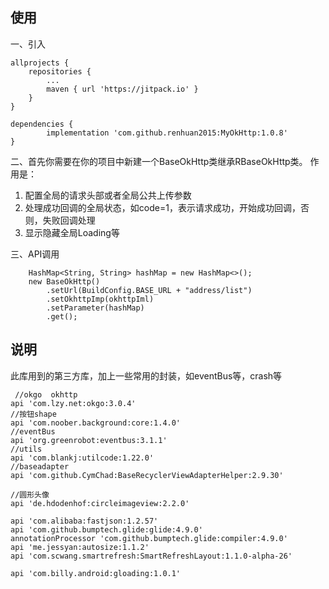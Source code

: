 
## 使用

一、引入

	allprojects {
		repositories {
			...
			maven { url 'https://jitpack.io' }
		}
	}
  
	dependencies {
	        implementation 'com.github.renhuan2015:MyOkHttp:1.0.8'
	}
	

二、首先你需要在你的项目中新建一个BaseOkHttp类继承RBaseOkHttp类。
作用是：
1. 配置全局的请求头部或者全局公共上传参数
2. 处理成功回调的全局状态，如code=1，表示请求成功，开始成功回调，否则，失败回调处理
3. 显示隐藏全局Loading等

三、API调用

      
        HashMap<String, String> hashMap = new HashMap<>();
        new BaseOkHttp()
            .setUrl(BuildConfig.BASE_URL + "address/list")
            .setOkhttpImp(okhttpIml)
            .setParameter(hashMap)
            .get();
      
 ## 说明
 
 此库用到的第三方库，加上一些常用的封装，如eventBus等，crash等
 
     //okgo  okhttp
    api 'com.lzy.net:okgo:3.0.4'
    //按钮shape
    api 'com.noober.background:core:1.4.0'
    //eventBus
    api 'org.greenrobot:eventbus:3.1.1'
    //utils
    api 'com.blankj:utilcode:1.22.0'
    //baseadapter
    api 'com.github.CymChad:BaseRecyclerViewAdapterHelper:2.9.30'

    //圆形头像
    api 'de.hdodenhof:circleimageview:2.2.0'

    api 'com.alibaba:fastjson:1.2.57'
    api 'com.github.bumptech.glide:glide:4.9.0'
    annotationProcessor 'com.github.bumptech.glide:compiler:4.9.0'
    api 'me.jessyan:autosize:1.1.2'
    api 'com.scwang.smartrefresh:SmartRefreshLayout:1.1.0-alpha-26'

    api 'com.billy.android:gloading:1.0.1'
